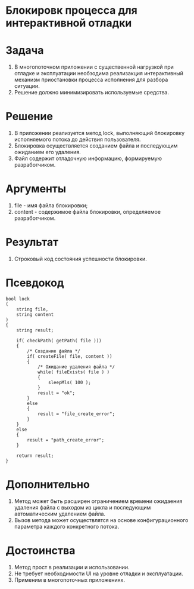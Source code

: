 # Блокировк процесса для интерактивной отладки



# Задача

1. В многопоточном приложении с существенной нагрузкой при отладке и эксплуатации необзодима реализакция 
интерактивный механизм приостановки процесса исполнения для разбора ситуации.
0. Решение должно минимизировать используемые средства.



# Решение

1. В приложении реализуется метод lock, выполняющий блокировку исполняемого потока до действия пользователя.
0. Блокировка осуществляется созданием файла и последующим ожиданием его удаления.
0. Файл содержит отладочную информацию, формируемую разработчиком.



# Аргументы

1. file - имя файла блокировки;
0. content - содержимое файла блокировки, определяемое разработчиком.



# Результат

1. Строковый код состояния успешности блокировки.



# Псевдокод

```
bool lock
(
    string file,
    string content
)
{
    string result;

    if( checkPath( getPath( file )))
    {
        /* Создание файла */
        if( createFile( file, content ))
        {
            /* Ожидание удаления файла */
            while( fileExists( file ) )
            {
                sleepMls( 100 );
            }
            result = "ok";
        }
        else
        {
            result = "file_create_error";
        }
    }
    else
    {
        result = "path_create_error";
    }   

    return result;
}
```


# Дополнительно

1. Метод может быть расширен ограничением времени ожидаения удаления файла с выходом из цикла и последующим автоматическим удалением файла.
0. Вызов метода может осуществлятся на основе конфигурационного параметра каждого конкретного потока.


# Достоинства

1. Метод прост в реализации и использовании.
0. Не требует необходимости UI на уровне отладки и эксплуатации.
0. Применим в многопоточных приложениях.

